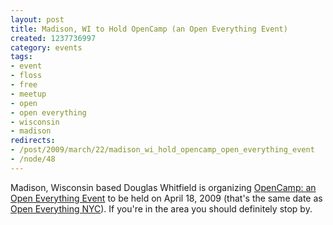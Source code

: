 ```yaml
--- 
layout: post
title: Madison, WI to Hold OpenCamp (an Open Everything Event)
created: 1237736997
category: events
tags:
- event
- floss
- free
- meetup
- open
- open everything
- wisconsin
- madison
redirects:
- /post/2009/march/22/madison_wi_hold_opencamp_open_everything_event
- /node/48
---
```

Madison, Wisconsin based Douglas Whitfield is organizing <a href="http://openeverything.wik.is/Madison%2c_WI/OEMad_2009">OpenCamp: an Open Everything Event</a> to be held on April 18, 2009 (that's the same date as <a href="http://nyc.openeverything.us">Open Everything NYC</a>). If you're in the area you should definitely stop by.
